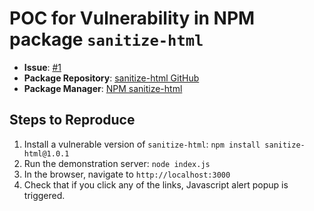 # POC for Vulnerability in NPM package `sanitize-html`

- **Issue**: [#1](https://github.com/apostrophecms/sanitize-html/issues/1)
- **Package Repository**: [sanitize-html GitHub](https://github.com/apostrophecms/sanitize-html)
- **Package Manager**: [NPM sanitize-html](https://www.npmjs.com/package/sanitize-html)

## Steps to Reproduce

1. Install a vulnerable version of `sanitize-html`: ```npm install sanitize-html@1.0.1```
2. Run the demonstration server: ```node index.js```
3. In the browser, navigate to ```http://localhost:3000```
4. Check that if you click any of the links, Javascript alert popup is triggered.